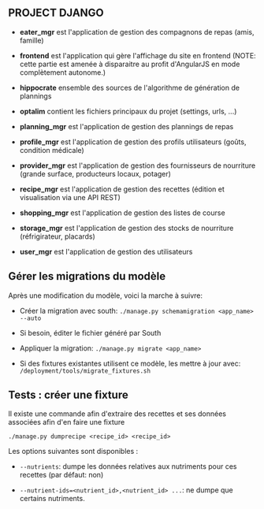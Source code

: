 PROJECT DJANGO
-----------------

* **eater_mgr** est l'application de gestion des compagnons de repas (amis, famille)

* **frontend** est l'application qui gère l'affichage du site en frontend (NOTE: cette partie est amenée à disparaitre au profit
  d'AngularJS en mode complètement autonome.)

* **hippocrate** ensemble des sources de l'algorithme de génération de plannings

* **optalim** contient les fichiers principaux du projet (settings, urls, ...)

* **planning_mgr** est l'application de gestion des plannings de repas

* **profile_mgr** est l'application de gestion des profils utilisateurs (goûts, condition médicale)

* **provider_mgr** est l'application de gestion des fournisseurs de nourriture (grande surface, producteurs locaux, potager)

* **recipe_mgr** est l'application de gestion des recettes (édition et visualisation via une API REST)

* **shopping_mgr** est l'application de gestion des listes de course

* **storage_mgr** est l'application de gestion des stocks de nourriture (réfrigirateur, placards)

* **user_mgr** est l'application de gestion des utilisateurs


Gérer les migrations du modèle
------------------------------

Après une modification du modèle, voici la marche à suivre:

* Créer la migration avec south: `./manage.py schemamigration <app_name> --auto`

* Si besoin, éditer le fichier généré par South

* Appliquer la migration: `./manage.py migrate <app_name>`

* Si des fixtures existantes utilisent ce modèle, les mettre à jour avec: `/deployment/tools/migrate_fixtures.sh`



Tests : créer une fixture
-------------------------

Il existe une commande afin d'extraire des recettes et ses données associées afin d'en faire une fixture

`./manage.py dumprecipe <recipe_id> <recipe_id>`

Les options suivantes sont disponibles :

* `--nutrients`: dumpe les données relatives aux nutriments pour ces recettes (par défaut: non)

* `--nutrient-ids=<nutrient_id>,<nutrient_id> ...`: ne dumpe que certains nutriments.


